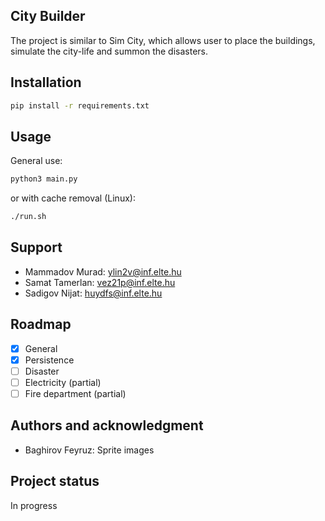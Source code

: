 ## City Builder
The project is similar to Sim City, which allows user to place the buildings, simulate the city-life and summon the disasters.

## Installation
```bash
pip install -r requirements.txt
```

## Usage
General use:
```bash
python3 main.py
```
or with cache removal (Linux):
```bash
./run.sh
```

## Support
- Mammadov Murad: [ylin2v@inf.elte.hu](mailto:ylin2v@inf.elte.hu)
- Samat Tamerlan: [vez21p@inf.elte.hu](mailto:vez21p@inf.elte.hu)
- Sadigov Nijat: [huydfs@inf.elte.hu](mailto:huydfs@inf.elte.hu)

## Roadmap
- [x] General
- [x] Persistence
- [ ] Disaster
- [ ] Electricity (partial)
- [ ] Fire department (partial)

## Authors and acknowledgment
- Baghirov Feyruz: Sprite images

## Project status
In progress
